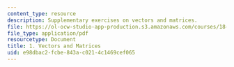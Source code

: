 ```yaml
---
content_type: resource
description: Supplementary exercises on vectors and matrices.
file: https://ol-ocw-studio-app-production.s3.amazonaws.com/courses/18-02-multivariable-calculus-fall-2007/e98dbac2fcbe843ac0214c1469cef065_vectors_matrices.pdf
file_type: application/pdf
resourcetype: Document
title: 1. Vectors and Matrices
uid: e98dbac2-fcbe-843a-c021-4c1469cef065
---
```

